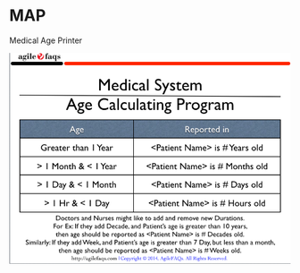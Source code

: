 MAP
===

Medical Age Printer

![Problem Statement](https://raw.githubusercontent.com/nashjain/map/master/problem_statement.png)


